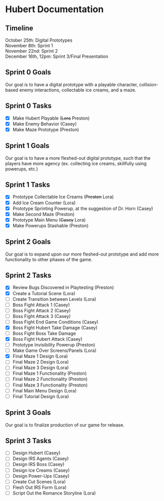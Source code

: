  # Hubert Documentation

## Timeline
October 25th: Digital Prototypes <br>
November 8th: Sprint 1 <br>
November 22nd: Sprint 2 <br>
December 16th, 12pm: Sprint 3/Final Presentation <br>

## Sprint 0 Goals
Our goal is to have a digital prototype with a playable character, collision-based enemy interactions, collectable ice creams, and a maze.
## Sprint 0 Tasks
- [X] Make Hubert Playable (~~Lora~~ Preston)
- [X] Make Enemy Behavior (Casey)
- [X] Make Maze Prototype (Preston)

## Sprint 1 Goals
Our goal is to have a more fleshed-out digital prototype, such that the players have more agency (ex. collecting ice creams, skillfully using powerups, etc.)
## Sprint 1 Tasks
- [X] Prototype Collectable Ice Creams (~~Preston~~ Lora)
- [X] Add Ice Cream Counter (Lora)
- [X] Prototype Sprinting Powerup, at the suggestion of Dr. Horn (Casey)
- [X] Make Second Maze (Preston)
- [X] Prototype Main Menu (~~Casey~~ Lora)
- [X] Make Powerups Stashable (Preston)

## Sprint 2 Goals
Our goal is to expand upon our more fleshed-out prototype and add more functionality to other phases of the game.
## Sprint 2 Tasks
- [X] Review Bugs Discovered in Playtesting (Preston)
- [X] Create a Tutorial Scene (Lora)
- [ ] Create Transition between Levels (Lora)
- [ ] Boss Fight Attack 1 (Casey)
- [ ] Boss Fight Attack 2 (Casey)
- [ ] Boss Fight Attack 3 (Casey)
- [ ] Boss Fight End Game Conditions (Casey)
- [X] Boss Fight Hubert Take Damage (Casey)
- [ ] Boss Fight Boss Take Damage
- [X] Boss Fight Hubert Attack (Casey)
- [ ] Prototype Invisibility Powerup (Preston)
- [ ] Make Game Over Screens/Panels (Lora)
- [X] Final Maze 1 Design (Lora)
- [ ] Final Maze 2 Design (Lora)
- [ ] Final Maze 3 Design (Lora)
- [ ] Final Maze 1 Functionality (Preston)
- [ ] Final Maze 2 Functionality (Preston)
- [ ] Final Maze 3 Functionality (Preston)
- [ ] Final Main Menu Design (Lora)
- [ ] Final Tutorial Design (Lora)

## Sprint 3 Goals
Our goal is to finalize production of our game for release.
## Sprint 3 Tasks
- [ ] Design Hubert (Casey)
- [ ] Design IRS Agents (Casey)
- [ ] Design IRS Boss (Casey)
- [ ] Design Ice Creams (Casey)
- [ ] Design Power-Ups (Casey)
- [ ] Create Cut Scenes (Lora)
- [ ] Flesh Out IRS Form (Lora)
- [ ] Script Out the Romance Storyline (Lora)

